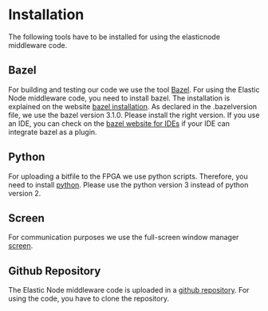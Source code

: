 # Installation

The following tools have to be installed for using the elasticnode middleware code. 

## Bazel

For building and testing our code we use the tool [Bazel](https://www.bazel.build/).
For using the Elastic Node middleware code, you need to install bazel.
The installation is explained on the website [bazel installation](https://docs.bazel.build/versions/2.2.0/install.html).
As declared in the .bazelversion file, we use the bazel version 3.1.0.
Please install the right version.
If you use an IDE, you can check on the [bazel website for IDEs](https://docs.bazel.build/versions/2.2.0/ide.html) if your IDE can integrate bazel as a plugin.

## Python

For uploading a bitfile to the FPGA we use python scripts. 
Therefore, you need to install [python](https://www.python.org/downloads/).
Please use the python version 3 instead of python version 2. 

## Screen

For communication purposes we use the full-screen window manager [screen](https://www.gnu.org/software/screen/).
 
## Github Repository

The Elastic Node middleware code is uploaded in a [github repository](https://github.com/es-ude/ElasticNodeMiddleware).
For using the code, you have to clone the repository. 

